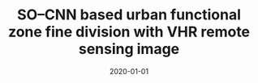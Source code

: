 ---
collection: publications
category: manuscripts

title: "SO–CNN based urban functional zone fine division with VHR remote sensing image"
authors: "Zhou W, Ming D, Lv X, et al"
date: 2020-01-01
venue: "Remote Sensing of Environment"
volume: "236"
pages: "111458"
doi: "10.1016/j.rse.2020.111458"
impact_factor: "13.5"
journal_type: "ESI high cited paper, Top 1 journal in remote sensing field"
paperurl: "https://www.sciencedirect.com/science/article/abs/pii/S0034425720301458"
citation: "Zhou W, Ming D, Lv X, et al. SO–CNN based urban functional zone fine division with VHR remote sensing image[J]. Remote Sensing of Environment, 2020, 236: 111458."
--- 